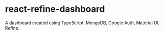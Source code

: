 # react-refine-dashboard
A dashboard created using TypeScript, MongoDB, Google Auth, Material UI, Refine.
